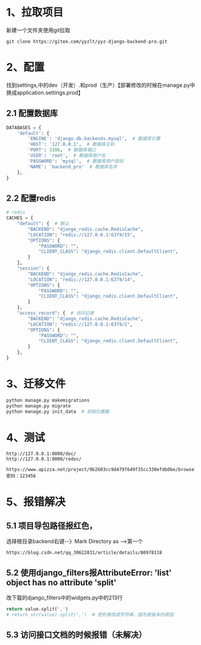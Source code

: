 # 1、拉取项目

新建一个文件夹使用git拉取

```
git clone https://gitee.com/yyzlt/yyz-django-backend-pro.git
```

# 2、配置

找到settings,中的dev（开发）.和prod（生产）【部署修改的时候在manage.py中换成application.settings.prod】

## 2.1 配置数据库

```python
DATABASES = {
    'default': {
        'ENGINE': 'django.db.backends.mysql',  # 数据库引擎
        'HOST': '127.0.0.1',  # 数据库主机
        'PORT': 3306,  # 数据库端口
        'USER': 'root',  # 数据库用户名
        'PASSWORD': 'mysql',  # 数据库用户密码
        'NAME': 'backend_pro'  # 数据库名字
    },
}
```

## 2.2 配置redis

```python
# redis
CACHES = {
    "default": {  # 默认
        "BACKEND": "django_redis.cache.RedisCache",
        "LOCATION": "redis://127.0.0.1:6379/15",
        "OPTIONS": {
            "PASSWORD": "",
            "CLIENT_CLASS": "django_redis.client.DefaultClient",
        }
    },
    "session": {
        "BACKEND": "django_redis.cache.RedisCache",
        "LOCATION": "redis://127.0.0.1:6379/14",
        "OPTIONS": {
            "PASSWORD": "",
            "CLIENT_CLASS": "django_redis.client.DefaultClient",
        }
    },
    "access_record": {  # 访问记录
        "BACKEND": "django_redis.cache.RedisCache",
        "LOCATION": "redis://127.0.0.1:6379/2",
        "OPTIONS": {
            "PASSWORD": "",
            "CLIENT_CLASS": "django_redis.client.DefaultClient",
        }
    },
}
```

# 3、迁移文件

```python
python manage.py makemigrations
python manage.py migrate
python manage.py init_data  # 初始化数据
```



# 4、测试

```
http://127.0.0.1:8000/doc/
http://127.0.0.1:8000/redoc/

https://www.apizza.net/project/9b2603cc9d479f649f35cc330efdb0be/browse
密码：123456
```



# 5、报错解决

## 5.1 项目导包路径报红色，

选择根目录backend右键--》Mark Directory as -->第一个

```
https://blog.csdn.net/qq_30622831/article/details/80978118
```

## 5.2 使用django_filters报AttributeError: 'list' object has no attribute 'split'

改下载的django_filters中的widgets.py中的213行

```python
return value.split(',')
# return str(value).split(',')  # 把列表改成字符串，因为是版本的原因
```

## 5.3 访问接口文档的时候报错（未解决）
